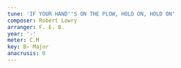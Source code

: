 ```yaml
---
tune: 'IF YOUR HAND''S ON THE PLOW, HOLD ON, HOLD ON'
composer: Robert Lowry
arranger: F. E. B.
year: '-'
meter: C.M
key: B♭ Major
anacrusis: 0
---
```

